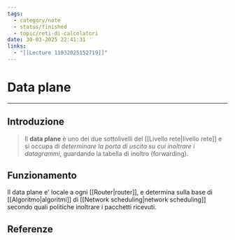 ```yaml
---
tags:
  - category/note
  - status/finished
  - topic/reti-di-calcolatori
date: 30-03-2025 22:41:31
links:
  - "[[Lecture 11032025152719]]"
---
```

# Data plane
---
## Introduzione
> Il **data plane** è uno dei due sottolivelli del [[Livello rete|livello rete]] e si occupa di _determinare la porta di uscita su cui inoltrare i datagrammi_, guardando la tabella di inoltro (forwarding).

## Funzionamento
Il data plane e' locale a ogni [[Router|router]], e determina sulla base di [[Algoritmo|algoritmi]] di [[Network scheduling|network scheduling]] secondo quali politiche inoltrare i pacchetti ricevuti.

## Referenze